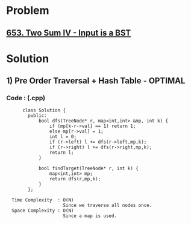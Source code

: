 # Problem

## [653. Two Sum IV - Input is a BST](https://leetcode.com/problems/two-sum-iv-input-is-a-bst/)


# Solution 

## 1) Pre Order Traversal + Hash Table - OPTIMAL

      
      
      
   ### Code : (.cpp)
    
          class Solution {
            public:
                bool dfs(TreeNode* r, map<int,int> &mp, int k) {
                    if (mp[k-r->val] == 1) return 1;
                    else mp[r->val] = 1;
                    int l = 0;
                    if (r->left) l += dfs(r->left,mp,k);
                    if (r->right) l += dfs(r->right,mp,k);
                    return l;
                }

                bool findTarget(TreeNode* r, int k) {
                    map<int,int> mp;
                    return dfs(r,mp,k);
                }
            };
 
      Time Complexity  : O(N) 
                         Since we traverse all nodes once.
      Space Complexity : O(N)
                         Since a map is used.
